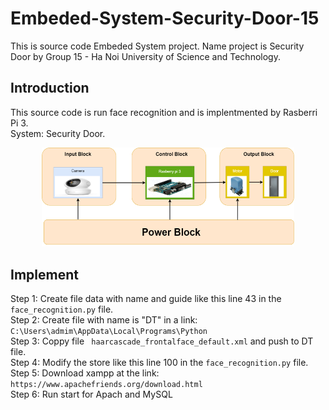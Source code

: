 # Embeded-System-Security-Door-15
This is source code Embeded System project. Name project is Security Door by Group 15 - Ha Noi University of Science and Technology.  
## Introduction  

This source code is run face recognition and is implentmented by Rasberri Pi 3.  
System: Security Door.  

<div align='center'>
    <img src="./image/flowchart_system.png" width="80%">
</div>  


## Implement   
Step 1: Create file data with name and guide like this line 43 in the ``` face_recognition.py ``` file.  
Step 2: Create file with name is "DT" in a link: ``` C:\Users\admim\AppData\Local\Programs\Python ```  
Step 3: Coppy file ``` haarcascade_frontalface_default.xml``` and push to DT file.  
Step 4: Modify the store like this line 100 in the ``` face_recognition.py ``` file.  
Step 5: Download xampp at the link: ``` https://www.apachefriends.org/download.html```    
Step 6: Run start for Apach and MySQL  
